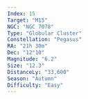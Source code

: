 ```yaml
---
Index: 15
Target: "M15"
NGC: "NGC 7078"
Type: "Globular Cluster"
Constellation: "Pegasus"
RA: "21h 30m"
Dec: "12°10"
Magnitude: "6.2"
Size: "12.3"
DistanceLy: "33,600"
Season: "Autumn"
Difficulty: "Easy"
---
```

